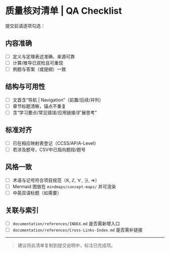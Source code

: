 # 质量核对清单 | QA Checklist

提交前请逐项勾选：

## 内容准确

- [ ] 定义与定理表述准确、来源可靠
- [ ] 计算/推导已双检且可重现
- [ ] 例题与答案（或提纲）一致

## 结构与可用性

- [ ] 文首含“导航 | Navigation”（前置/后续/并列）
- [ ] 章节标题清晰，锚点不重复
- [ ] 含“学习要点/常见错误/应用链接/扩展思考”

## 标准对齐

- [ ] 已在相应映射表登记（CCSS/AP/A-Level）
- [ ] 若涉及题号，CSV中已指向题段/题号

## 风格一致

- [ ] 术语与记号符合项目规范（ℝ, ℤ, ∀, ∃, ⇒）
- [ ] Mermaid 图放在 `mindmaps/concept-maps/` 并可渲染
- [ ] 中英双语标题（如需要）

## 关联与索引

- [ ] `documentation/references/INDEX.md` 是否需新增入口
- [ ] `documentation/references/Cross-Links-Index.md` 是否需补链接

---
> 建议将此清单复制到提交说明中，标注已完成项。
